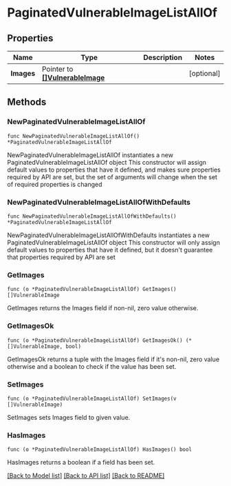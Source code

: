 # PaginatedVulnerableImageListAllOf

## Properties

Name | Type | Description | Notes
------------ | ------------- | ------------- | -------------
**Images** | Pointer to [**[]VulnerableImage**](VulnerableImage.md) |  | [optional] 

## Methods

### NewPaginatedVulnerableImageListAllOf

`func NewPaginatedVulnerableImageListAllOf() *PaginatedVulnerableImageListAllOf`

NewPaginatedVulnerableImageListAllOf instantiates a new PaginatedVulnerableImageListAllOf object
This constructor will assign default values to properties that have it defined,
and makes sure properties required by API are set, but the set of arguments
will change when the set of required properties is changed

### NewPaginatedVulnerableImageListAllOfWithDefaults

`func NewPaginatedVulnerableImageListAllOfWithDefaults() *PaginatedVulnerableImageListAllOf`

NewPaginatedVulnerableImageListAllOfWithDefaults instantiates a new PaginatedVulnerableImageListAllOf object
This constructor will only assign default values to properties that have it defined,
but it doesn't guarantee that properties required by API are set

### GetImages

`func (o *PaginatedVulnerableImageListAllOf) GetImages() []VulnerableImage`

GetImages returns the Images field if non-nil, zero value otherwise.

### GetImagesOk

`func (o *PaginatedVulnerableImageListAllOf) GetImagesOk() (*[]VulnerableImage, bool)`

GetImagesOk returns a tuple with the Images field if it's non-nil, zero value otherwise
and a boolean to check if the value has been set.

### SetImages

`func (o *PaginatedVulnerableImageListAllOf) SetImages(v []VulnerableImage)`

SetImages sets Images field to given value.

### HasImages

`func (o *PaginatedVulnerableImageListAllOf) HasImages() bool`

HasImages returns a boolean if a field has been set.


[[Back to Model list]](../README.md#documentation-for-models) [[Back to API list]](../README.md#documentation-for-api-endpoints) [[Back to README]](../README.md)


